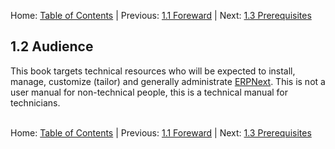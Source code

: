 Home: [Table of Contents](../README "Table of Contents") | Previous: [1.1 Foreward](foreward "Foreward") | Next: [1.3 Prerequisites](prerequisites "Prerequisites")

## 1.2 Audience

This book targets technical resources who will be expected to install, manage, customize (tailor) and generally administrate [ERPNext]("https://erpnext.org" "ERPNext Website"). This is not a user manual for non-technical people, this is a technical manual for technicians.<br /><br />

Home: [Table of Contents](../README "Table of Contents") | Previous: [1.1 Foreward](foreward "Foreward") | Next: [1.3 Prerequisites](prerequisites "Prerequisites")
